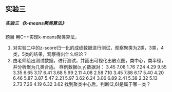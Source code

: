 ## 实验三
##### 实验三  《k-means聚类算法》
题目
用C++实现k-means聚类算法，
1. 对实验二中的z-score归一化的成绩数据进行测试，观察聚类为2类，3类，4类，5类的结果，观察得出什么结论？
2. 由老师给出测试数据，进行测试，并画出可视化出散点图，类中心，类半径，并分析聚为几类合适。
样例数据(x,y)数据对：
3.45	7.08
1.76	7.24
4.29	9.55
3.35	6.65
3.17	6.41
3.68	5.99
2.11	4.08
2.58	7.10
3.45	7.88
6.17	5.40
4.20	6.46
5.87	3.87
5.47	2.21
5.97	3.62
6.24	3.06
6.89	2.41
5.38	2.32
5.13	2.73
7.26	4.19
6.32	3.62
找到聚类中心后，判断(2,6)是属于哪一类？
